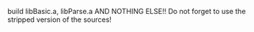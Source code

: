 build libBasic.a, libParse.a AND NOTHING ELSE!!
Do not forget to use the stripped version of the sources!
